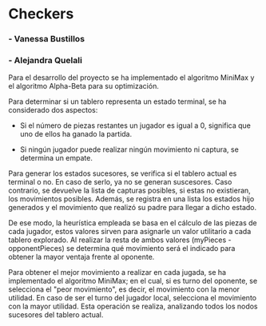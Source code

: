# Checkers
### - Vanessa Bustillos 
### - Alejandra Quelali 

Para el desarrollo del proyecto se ha implementado el algoritmo MiniMax 
y el algoritmo Alpha-Beta para su optimización.

Para determinar si un tablero representa un estado terminal, se ha considerado dos aspectos: 

* Si el número de piezas restantes un jugador es igual a 0, significa que uno de ellos ha ganado la partida.

* Si ningún jugador puede realizar ningún movimiento ni captura, se determina un empate.

Para generar los estados sucesores, se verifica si el tablero actual es terminal o no. En caso de serlo, ya no se generan suscesores. Caso contrario, se devuelve la lista de capturas posibles, si estas no existieran, los movimientos posibles.
Además, se registra en una lista los estados hijo generados y el movimiento que realizó su padre para llegar a dicho estado. 

De ese modo, la heurística empleada se basa en el cálculo de las piezas de cada jugador, estos valores sirven para asignarle un valor utilitario a cada tablero explorado.
Al realizar la resta de ambos valores (myPieces - opponentPieces) se determina qué movimiento será el indicado para obtener la mayor ventaja frente al oponente.

Para obtener el mejor movimiento a realizar en cada jugada, se ha implementado el algoritmo MiniMax; en el cual, si es turno del oponente, se selecciona el "peor movimiento", es decir, el movimiento con la menor utilidad. En caso de ser el turno del jugador local, selecciona el movimiento con la mayor utilidad. Esta operación se realiza, analizando todos los nodos sucesores del tablero actual.
